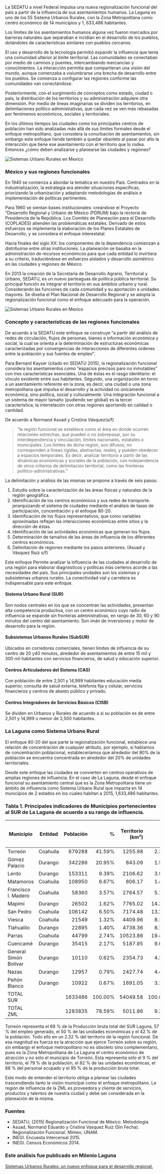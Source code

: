 
La SEDATU a nivel Federal impulsa una nueva regionalización funcional del país a partir de la influencia de sus asentamientos humanos. La Laguna es uno de los 55 Sistema Urbanos Rurales, con la Zona Metropolitana como centro económico de 14 municipios y 1, 633,486 habitantes.

Los límites de los asentamientos humanos alguna vez fueron marcados por barreras naturales que  separaban e incidían en el desarrollo de los pueblos, dotándoles de características similares con pueblos cercanos.

El uso y desarrollo de la tecnología permitió expandir la influencia que tenía una comunidad ulterior al límite territorial. Las comunidades se conectaban por medio de caminos y puentes, intercambiando mercancías y conocimientos. La interacción permitía que compartieran una visión del mundo, aunque comenzaba a vislumbrarse una brecha de desarrollo entre los pueblos. Se comienza a configurar las regiones conforme las comunidades van conectándose.

Posteriormente, con el surgimiento de conceptos como estado, ciudad o país, la distribución de los territorios y su administración adquiere otra dimensión. Por medio de líneas imaginarias se dividen los territorios, en delimitaciones político administrativas, que cada vez se ven más rebasadas por fenómenos económicos, sociales y territoriales.

En los últimos tiempos las ciudades como los principales centros de población han sido analizadas más allá de sus límites formales desde el enfoque metropolitano, que considera la conurbación de asentamientos, sin embargo este enfoque tiende también a quedar obsoleto al pasar por alto la interacción que tiene ese asentamiento con el territorio que lo rodea. Entonces ¿cómo deben analizarse y planearse las ciudades y regiones?

<img class="img-responsive" src="sistemas-urbanos-rurales-un-nuevo-enfoque-para-el-desarrollo-regional/la-laguna.jpg" alt="Sistemas Urbano Rurales en Mexico">

### México y sus regiones funcionales

En 1940 se comienza a abordar la temática en nuestro País. Centrados en la industrialización, la estrategia era atender situaciones especificas, priorizando la urbanización y adaptando metodologías de análisis e implementación de políticas pertinentes.

Para 1960 se sientan bases institucionales: creándose el Proyecto “Desarrollo Regional y Urbano de México (PDRUM) bajo la rectoría de Presidencia de la República. Los Comités de Planeación para el Desarrollo (COPLADES) atienden las problemáticas estatales. Derivado de estos esfuerzos se implementa la elaboración de los Planes Estatales de Desarrollo, y se considera el enfoque interestatal.

Hacia finales del siglo XX: los componentes de la dependencia comienzan a distribuirse entre otras instituciones. La planeación se basaba en la administración de recursos económicos para que cada entidad lo invirtiera a su criterio, traduciéndose en esfuerzos aislados y desarrollo asimétrico en las ciudades y regiones de México.

En 2013 la creación de la Secretaría de Desarrollo Agrario, Territorial y Urbano, SEDATU, es un nuevo parteaguas de política pública territorial. Su principal función es integrar el territorio en sus ámbitos urbano y rural. Considerando las funciones de cada comunidad y su aportación a unidades mayores. Se diseña el Plan Nacional de Desarrollo Regional y se adopta la regionalización funcional  como el enfoque adecuado para la operación.

<img class="img-responsive" src="sistemas-urbanos-rurales-un-nuevo-enfoque-para-el-desarrollo-regional/regiones.jpg" alt="Sistemas Urbano Rurales en Mexico">

### Concepto y características de las regiones funcionales

De acuerdo a la SEDATU este enfoque se construye “a partir del análisis de redes de circulación, flujos de personas, bienes e información económica y social, la cual se orienta a la determinación de estructuras económicas caracterizadas por convergencias de interacciones de diferentes órdenes entre la población y sus fuentes de empleo”.

Para Bernard Kayser (citado en SEDATU 2015), la regionalización funcional considera los asentamientos como “espacios precisos paro no inmutables” con tres características esenciales. Una de éstas es el rasgo identitario: el vínculo existente entre sus habitantes. Segundo, una organización en torno a un asentamiento referente en la zona, es decir, una ciudad o una zona metropolitana que impulsa el desarrollo y la actividad no únicamente económica, sino política, social y culturalmente. Una integración funcional a un sistema de mayor tamaño (pudiendo ser global) es la tercer característica; la interrelación con otras regiones aportando en calidad o cantidad.

De acuerdo a Normand Asuad  y Cristina Vásquez(s/f)

>“la región funcional se establece como el área en donde ocurren relaciones estrechas, que pueden o no sobrepasar, por su interdependencia y vinculación, límites nacionales, estatales o municipales. Los límites de dicha región, son difusos, no corresponden a líneas rígidas, abstractas, reales, y pueden obedecer a espacios temporales. Es decir, analizar territorio a partir de las dinámicas económicas y sociales de la población, con independencia de otros criterios de delimitación territorial, como las fronteras político-administrativas.”

La delimitación y análisis de las mismas se propone a través de seis pasos:

1. Estudio sobre la caracterización de las áreas físicas y naturales de la región geográfica.
2. Identificación de los centros económicos y sus redes de transporte. jerarquizando el sistema de ciudades mediante el análisis de tasas de participación, concentración y el enfoque 80-20.
3. Identificación de los flujos representativos, que como variables aproximadas reflejan las interacciones económicas entre sitios y la dirección de éstas.
4. Identificación de las actividades económicas que generan los flujos.
5. Determinación de tamaños de las áreas de influencia de los diferentes centros económicos.
6. Delimitación de regiones mediante los pasos anteriores. (Asuad y Vásquez Ruiz s/f)

Este enfoque Permite analizar la influencia de las ciudades al desarrollo de una región para elaborar diagnósticos y políticas más certeros acorde a las necesidades del país. Sus principales unidades son los sistemas y subsistemas urbanos rurales. La conectividad vial y carretera es indispensable para este enfoque.

#### Sistema Urbano Rural (SUR)

Son nodos centrales en los que se concentran las actividades, presentan alta competencia productiva, con un centro económico cuyo radio de influencia se expande sin fronteras administrativas, en rango de 30, 60 y 90 minutos del centro del asentamiento. Son imán de inversiones y motor de desarrollo para la región.

#### Subsistemas Urbanos Rurales (SubSUR)

Ubicados en corredores comerciales, tienen límites de influencia de su centro de 20 y40 minutos, alrededor de asentamientos de entre 15 mil y 300 mil habitantes con servicios financieros, de salud y educación superior.

#### Centros Articuladores del Sistema (CAS)

Con población de entre 2,501 y 14,999 habitantes educación media superior, consulta de salud externa, telefonía fija y celular, servicios financieros y centros de abasto público  y privado.

#### Centros Integradores de Servicios Básicos (CISB)

Se dividen en Urbanos y Rurales de acuerdo a si su población es de entre 2,501 y 14,999 o menor de 2,500 habitantes.

### La Laguna como Sistema Urbano Rural

El enfoque 80-20 del que parte la regionalización funcional, establece una relación de concentración de cualquier atributo, por ejemplo, si hablamos de concentración poblacional, estableceríamos que alrededor del 80% de la población se encuentra concentrada en alrededor del 20% de unidades territoriales.

Desde este enfoque las ciudades se convierten en centros operativos de amplias regiones de influencia. En el caso de La Laguna, desde el enfoque funcional su asentamiento central que es la Zona Metropolitana tiene un ámbito de influencia como Sistema Urbano Rural que impacta en 14 municipios de 2 estados en los cuales habitan a 2015, 1,633,486 habitantes.

### Tabla 1. Principales indicadores de Municipios pertenecientes al SUR de La Laguna de acuerdo a su rango de influencia.

Municipio             | Entidad  | Población |       % | Territorio (km²) |       % | U. Económicas |       % | Personal Ocupado Total |       % | Producción Bruta Total (millones de pesos) |       %
----------------------|----------|----------:|--------:|-----------------:|--------:|--------------:|--------:|-----------------------:|--------:|-------------------------------------------:|--------:
Torreón               | Coahuila |    679288 |  41.59% |          1255.98 |   2.32% |         22631 |  49.83% |                 185732 |  56.66% |                                 152037.306 |  68.44%
Gómez Palacio         | Durango  |    342286 |  20.95% |           843.09 |   1.56% |          9356 |  20.60% |                  75206 |  22.94% |                                  53592.930 |  24.13%
Lerdo                 | Durango  |    153311 |   9.39% |          2106.62 |   3.90% |          2969 |   6.54% |                  18095 |   5.52% |                                   3905.498 |   1.76%
Matamoros             | Coahuila |    108950 |   6.67% |           806.17 |   1.49% |          2369 |   5.22% |                   9355 |   2.85% |                                   2053.577 |   0.92%
Francisco I. Madero   | Coahuila |     58360 |   3.57% |          2764.57 |   5.11% |          1674 |   3.69% |                   7851 |   2.40% |                                   1457.812 |   0.66%
Mapimí                | Durango  |     26502 |   1.62% |          7765.02 |  14.37% |           786 |   1.73% |                   2673 |   0.82% |                                    624.714 |   0.28%
San Pedro             | Coahuila |    106142 |   6.50% |          7174.48 |  13.27% |          2242 |   4.94% |                  12308 |   3.75% |                                   3171.273 |   1.43%
Viesca                | Coahuila |     21549 |   1.32% |          4409.96 |   8.16% |           112 |   0.25% |                    350 |   0.11% |                                     65.658 |   0.03%
Tlahualilo            | Durango  |     22895 |   1.40% |          4738.36 |   8.77% |           474 |   1.04% |                   3061 |   0.93% |                                   1244.183 |   0.56%
Parras                | Coahuila |     44799 |   2.74% |         10523.86 |  19.47% |          1199 |   2.64% |                   6903 |   2.11% |                                   2388.720 |   1.08%
Cuencamé              | Durango  |     35415 |   2.17% |          5187.95 |   9.60% |           956 |   2.10% |                   4836 |   1.48% |                                   1391.780 |   0.63%
General Simón Bolívar | Durango  |     10110 |   0.62% |          2354.73 |   4.36% |            94 |   0.21% |                    163 |   0.05% |                                     12.903 |   0.01%
Nazas                 | Durango  |     12957 |   0.79% |          2427.74 |   4.49% |           251 |   0.55% |                    516 |   0.16% |                                     46.414 |   0.02%
Peñón Blanco          | Durango  |     10922 |   0.67% |          1691.05 |   3.13% |           307 |   0.68% |                    735 |   0.22% |                                    153.015 |   0.07%
TOTAL SUR             |          |   1633486 | 100.00% |         54049.58 | 100.00% |         45420 | 100.00% |                 327784 | 100.00% |                                 222145.783 | 100.00%
TOTAL ZML             |          |   1283835 |  78.59% |          5011.86 |   9.27% |         37325 |  82.18% |                 288388 |  87.98% |                                 211589.311 |  95.25%

Torreón representa el 68 % de la Producción bruta total del SUR Laguna, 57 % del empleo generado, el 50 % de las unidades económicas y el 42 % de la población. Todo ello en un 2.32 % del territorio de la región funcional. De esa magnitud es fuerza es la atracción que ejerce Torreón sobre su región, sin embargo el enfoque metropolitano no es obsoleto sino complementario, pues es la Zona Metropolitana de La Laguna  el centro económico de atracción y no sólo el municipio de Torreón. Esta representa sólo el 9 % del territorio, el 79 % de la población, el 82 % de las unidades económicas, el 88 % del personal ocupado y el 95 % de la producción bruta total.

Este modo de entender el territorio obliga a planear las ciudades trascendiendo tanto la visión municipal como el enfoque metropolitano. La región de influencia de la ZML es proveedora y cliente de servicios, productos y talentos de nuestra ciudad y debe ser considerada en la planeación de la misma.

### Fuentes

* SEDATU, (2015) Regionalización Funcional de México. Metodología.
* Asuad, Normand Eduardo y Cristina Vasquez Ruiz (Sin Fecha). Regionalización Funcional. Mimeo, UNAM.
* INEGI. Encuesta Intercensal 2015.
* INEGI. Censos Económicos 2014.

### Este análisis fue publicado en Milenio Laguna

[Sistemas Urbanos Rurales: un nuevo enfoque para el desarrollo regional.](http://www.milenio.com/region/Nuestra_Metropoli_desde_el_IMPLAN-SEDATU-Sistemas_Urbanos_Rurales_0_784721578.html)
